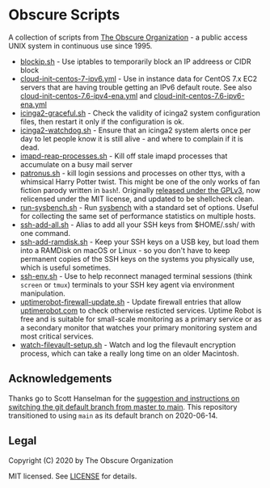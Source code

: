 Obscure Scripts
===============

A collection of scripts from [The Obscure Organization](https://www.obscure.org) - a public access UNIX system in continuous use since 1995.

* [blockip.sh](blockip.sh) - Use iptables to temporarily block an IP addreess or CIDR block
* [cloud-init-centos-7-ipv6.yml](cloud-init-centos-7-ipv6.yml) - Use in instance data for CentOS 7.x EC2 servers that are having trouble getting an IPv6 default route. See also
[cloud-init-centos-7.6-ipv4-ena.yml](cloud-init-centos-7.6-ipv4-ena.yml) and [cloud-init-centos-7.6-ipv6-ena.yml](cloud-init-centos-7.6-ipv4-ena.yml)
* [icinga2-graceful.sh](icinga2-graceful.sh) - Check the validity of icinga2 system configuration files, then restart it only if the configuration is ok.
* [icinga2-watchdog.sh](icinga2-watchdog.sh) - Ensure that an icinga2 system alerts once per day to let people know it is still alive - and where to complain if it is dead.
* [imapd-reap-processes.sh](imapd-reap-processes.sh) - Kill off stale imapd processes that accumulate on a busy mail server
* [patronus.sh](patronus.sh) - kill login sessions and processes on other ttys, with a whimsical Harry Potter twist. This might be one of the only works of fan fiction parody written in `bash`!. Originally [released under the GPLv3](https://obscurerichard.wordpress.com/2007/09/06/harry-potter-shell-script-fan-fiction-in-celebration-of-my-35th-birthday/), now relicensed under the MIT license, and updated to be shellcheck clean.
* [run-sysbench.sh](run-sysbench.sh) - Run [sysbench](https://github.com/akopytov/sysbench) with a standard set of options. Useful for collecting the same set of performance statistics on multiple hosts.
* [ssh-add-all.sh](ssh-add-ramdisk.sh) - Alias to add all your SSH keys from $HOME/.ssh/ with one command.
* [ssh-add-ramdisk.sh](ssh-add-ramdisk.sh) - Keep your SSH keys on a USB key, but load them into a RAMDisk on macOS or Linux - so you don't have to keep permanent copies of the SSH keys on the systems you physically use, which is useful sometimes.
* [ssh-env.sh](ssh-env.sh) - Use to help reconnect managed terminal sessions (think `screen` or `tmux`) terminals to your SSH key agent via environment manipulation.
* [uptimerobot-firewall-update.sh](uptimerobot-firewall-update.sh) - Update firewall entries that allow [uptimerobot.com](https://www.uptimerobot.com/) to check otherwise resticted services. Uptime Robot is free and is suitable for small-scale monitoring as a primary service or as a secondary monitor that watches your primary monitoring system and most critical services.
* [watch-filevault-setup.sh](wuhatch-filevault-setup.sh) - Watch and log the filevault encryption process, which can take a really long time on an older Macintosh.

Acknowledgements
----------------
Thanks go to Scott Hanselman for the [suggestion and instructions on switching the git default branch from master to main](https://www.hanselman.com/blog/EasilyRenameYourGitDefaultBranchFromMasterToMain.aspx). This repository transitioned to using `main` as its default branch on 2020-06-14.

Legal
-----
Copyright (C) 2020 by The Obscure Organization

MIT licensed. See [LICENSE](LICENSE) for details.
